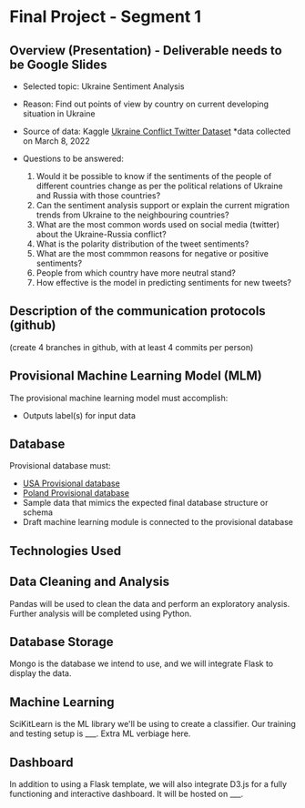 # Final Project - Segment 1

## Overview (Presentation) - Deliverable needs to be Google Slides
- Selected topic: Ukraine Sentiment Analysis
- Reason: Find out points of view by country on current developing situation in Ukraine 
- Source of data: Kaggle [Ukraine Conflict Twitter Dataset](https://www.kaggle.com/bwandowando/ukraine-russian-crisis-twitter-dataset-1-2-m-rows?select=UkraineCombinedTweetsDeduped_MAR09.csv.gzip) *data collected on March 8, 2022
- Questions to be answered: 

    1. Would it be possible to know if the sentiments of the people of different countries change as per the political relations of Ukraine and Russia with those countries?
    2. Can the sentiment analysis support or explain the current migration trends from Ukraine to the neighbouring countries?
    3. What are the most common words used on social media (twitter) about the Ukraine-Russia conflict?
    4. What is the polarity distribution of the tweet sentiments?
    5. What are the most commmon reasons for negative or positive sentiments?
    6. People from which country have more neutral stand?
    7. How effective is the model in predicting sentiments for new tweets?

## Description of the communication protocols (github)

(create 4 branches in github, with at least 4 commits per person)

## Provisional Machine Learning Model (MLM)
The provisional machine learning model must accomplish:
- Outputs label(s) for input data

## Database
Provisional database must:
- [USA Provisional database](usa_tweets_dataset.csv)
- [Poland Provisional database](poland_tweets_dataset.csv)
- Sample data that mimics the expected final database structure or schema
- Draft machine learning module is connected to the provisional database



## Technologies Used
## Data Cleaning and Analysis
Pandas will be used to clean the data and perform an exploratory analysis. Further analysis will be completed using Python.

## Database Storage
Mongo is the database we intend to use, and we will integrate Flask to display the data.

## Machine Learning
SciKitLearn is the ML library we'll be using to create a classifier. Our training and testing setup is ___. Extra ML verbiage here.

## Dashboard
In addition to using a Flask template, we will also integrate D3.js for a fully functioning and interactive dashboard. It will be hosted on ___.
